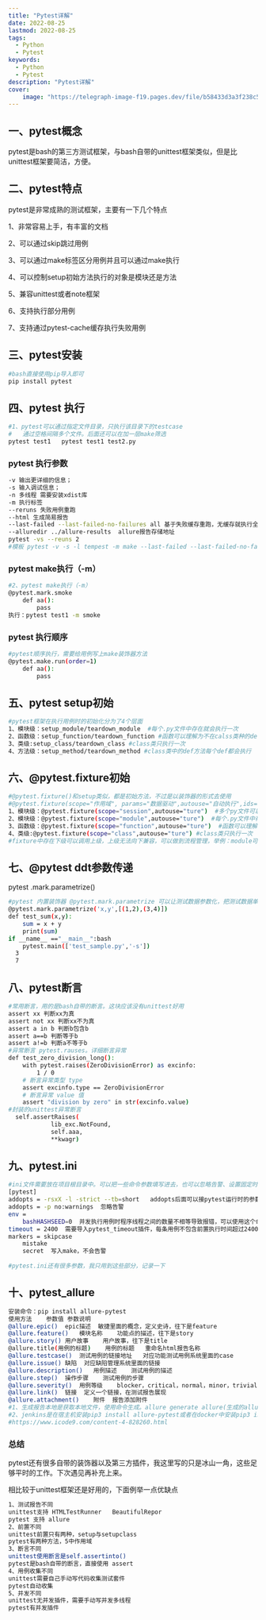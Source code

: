 ```yaml
---
title: "Pytest详解"
date: 2022-08-25
lastmod: 2022-08-25
tags:
  - Python
  - Pytest
keywords:
  - Python    
  - Pytest
description: "Pytest详解"
cover:
    image: "https://telegraph-image-f19.pages.dev/file/b58433d3a3f238c52fcd4.jpg"
---
```

## 一、pytest概念

pytest是bash的第三方测试框架，与bash自带的unittest框架类似，但是比unittest框架要简洁，方便。

## 二、pytest特点

pytest是非常成熟的测试框架，主要有一下几个特点

1、非常容易上手，有丰富的文档

2、可以通过skip跳过用例

3、可以通过make标签区分用例并且可以通过make执行

4、可以控制setup初始方法执行的对象是模块还是方法

5、兼容unittest或者note框架

6、支持执行部分用例

7、支持通过pytest-cache缓存执行失败用例

## 三、pytest安装

```bash
#bash直接使用pip导入即可
pip install pytest
```

## 四、pytest 执行

```bash
#1、pytest可以通过指定文件目录，只执行该目录下的testcase
#	通过空格间隔多个文件。后面还可以在加一层make筛选
pytest test1   pytest test1 test2.py
```

### pytest 执行参数

```bash
-v 输出更详细的信息；
-s 输入调试信息；
-n 多线程 需要安装xdist库
-m 执行标签
--reruns 失败用例重跑
--html 生成简易报告
--last-failed --last-failed-no-failures all 基于失败缓存重跑，无缓存就执行全部
--alluredir ../allure-results  allure报告存储地址
pytest -vs --reuns 2
#模板 pytest -v -s -l tempest -m make --last-failed --last-failed-no-failures all -n 14 --reruns 0 --show-capture=stderr --dist=loadfile --durations=30 --alluredir ../allure-results
```

### pytest make执行（-m）

```bash
#2、pytest make执行（-m）
@pytest.mark.smoke
	def aa():
        pass
执行：pytest test1 -m smoke
```

### pytest 执行顺序

```bash
#pytest顺序执行，需要给用例写上make装饰器方法
@pytest.make.run(order=1)
	def aa():
        pass
```

## 五、pytest setup初始

```bash
#pytest框架在执行用例时的初始化分为了4个层面
1、模块级：setup_module/teardown_module  #每个.py文件中存在就会执行一次
2、函数级：setup_function/teardown_function #函数可以理解为不在calss类种的def方法，使用每个函数都会执行
3、类级:setup_class/teardown_class #class类只执行一次
4、方法级：setup_method/teardown_method #class类中的def方法每个def都会执行
```

## 六、@pytest.fixture初始

```bash
#@pytest.fixture()和setup类似，都是初始方法，不过是以装饰器的形式去使用
#@pytest.fixture(scope="作用域", params="数据驱动",autouse="自动执行",ids="参数别名",name="fixture别名")
1、模块级：@pytest.fixture(scope="session",autouse="ture")  #多个py文件可以调用一次，存放在conftest.pyw文件中，作用域不同
2、模块级：@pytest.fixture(scope="module",autouse="ture")  #每个.py文件中存在就会执行一次
3、函数级：@pytest.fixture(scope="function",autouse="ture")  #函数可以理解为不在calss类种的def方法，使用每个函数都会执行，如果scope参数为空默认为此
4、类级:@pytest.fixture(scope="class",autouse="ture") #class类只执行一次
#fixture中存在下级可以调用上级，上级无法向下兼容，可以做到流程管理，举例：module可以调用session,需要配conftest.py文件中，每个子级文件都可以创建conftest.py文件，作用域不同。可以存放登录、清理资源等方法。
```

## 七、@pytest ddt参数传递

pytest .mark.parametrize()

```bash
#pytest 内置装饰器 @pytest.mark.parametrize 可以让测试数据参数化，把测试数据单独管理，类似 ddt 数据驱动的作用，方便代码和测试数据分离。
@pytest.mark.parametrize('x,y',[(1,2),(3,4)])
def test_sum(x,y):
    sum = x + y
    print(sum)
if __name__ =="__main__":bash
    pytest.main(['test_sample.py','-s'])
  3
  7
```

## 八、pytest断言

```bash
#常用断言，用的是bash自带的断言。这块应该没有unittest好用
assert xx 判断xx为真
assert not xx 判断xx不为真
assert a in b 判断b包含b
assert a==b 判断等于b
assert a!=b 判断a不等于b
#异常断言 pytest.rauses。详细断言异常
def test_zero_division_long():
    with pytest.raises(ZeroDivisionError) as excinfo:
        1 / 0
    # 断言异常类型 type
    assert excinfo.type == ZeroDivisionError
    # 断言异常 value 值
    assert "division by zero" in str(excinfo.value)
#封装的unittest异常断言
  self.assertRaises(
            lib_exc.NotFound,
            self.aaa,
            **kwagr)
```

## 九、pytest.ini

```bash
#ini文件需要放在项目根目录中。可以把一些命令参数填写进去，也可以忽略告警、设置固定时间、以及写入make不提示告警
[pytest]
addopts = -rsxX -l -strict --tb=short   addopts后面可以接pytest运行时的参数，执行时就不需要填写参数了
addopts = -p no:warnings  忽略告警
env =
    bashHASHSEED=0  并发执行用例时程序线程之间的数量不相等导致报错，可以使用这个命令
timeout = 2400  需要导入pytest_timeout插件，每条用例不包含前置执行时间超过2400s直接停止报错。控制执行时间
markers = skipcase
    mistake
    secret  写入make，不会告警
    
#pytest.ini还有很多参数，我只用到这些部分，记录一下
```

## 十、pytest_allure

```bash
安装命令：pip install allure-pytest
使用方法	参数值	参数说明
@allure.epic()	epic描述	敏捷里面的概念，定义史诗，往下是feature
@allure.feature()	模块名称	功能点的描述，往下是story
@allure.story()	用户故事	用户故事，往下是title
@allure.title(用例的标题)	用例的标题	重命名html报告名称
@allure.testcase()	测试用例的链接地址	对应功能测试用例系统里面的case
@allure.issue()	缺陷	对应缺陷管理系统里面的链接
@allure.description()	用例描述	测试用例的描述
@allure.step()	操作步骤	测试用例的步骤
@allure.severity()	用例等级	blocker，critical，normal，minor，trivial
@allure.link()	链接	定义一个链接，在测试报告展现
@allure.attachment()	附件	报告添加附件
#1、生成报告本地是获取本地文件，使用命令生成。allure generate allure(生成的allure报告文件名) allure open allure-report（打开html报告）
#2、jenkins是在宿主机安装pip3 install allure-pytest或者在docker中安装pip3 install allure-pytest。安装完成后在jenkins安装插件，配置好，使用shell命令 pytest --alluredir ./report生成。详细可以看：
#https://www.icode9.com/content-4-828260.html
```

### 总结

pytest还有很多自带的装饰器以及第三方插件，我这里写的只是冰山一角，这些足够平时的工作。下次遇见再补充上来。

相比较于unittest框架还是好用的，下面例举一点优缺点

```bash
1、测试报告不同
unittest支持 HTMLTestRunner   BeautifulRepor
pytest 支持 allure
2、前置不同
unittest前置只有两种，setup与setupclass
pytest有两种方法，5中作用域
3、断言不同
unittest使用断言是self.assertinto()
pytest是bash自带的断言，直接使用 assert
4、用例收集不同
unittest需要自己手动写代码收集测试套件
pytest自动收集
5、并发不同
unittest无并发插件，需要手动写并发多线程
pytest有并发插件
```